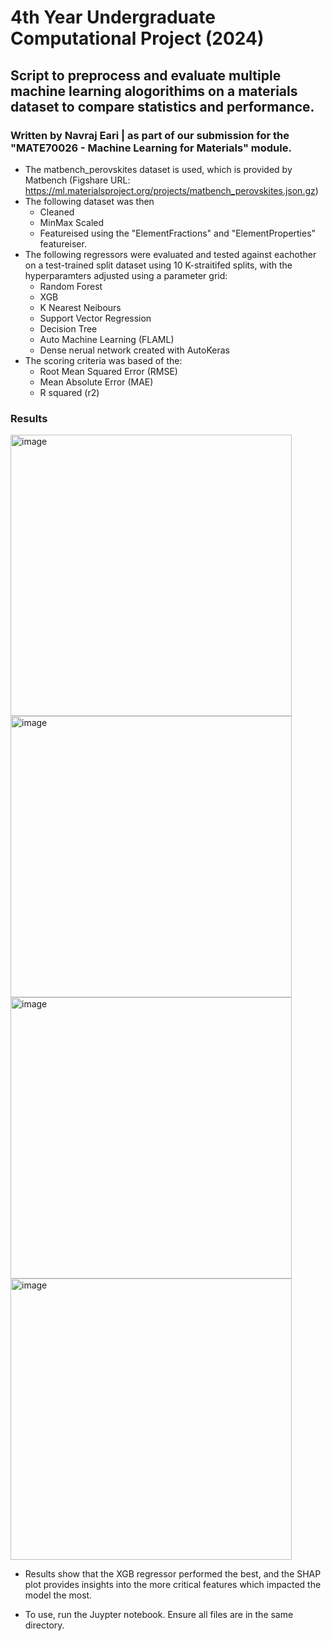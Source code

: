 # 4th Year Undergraduate Computational Project (2024)
 
## Script to preprocess and evaluate multiple machine learning alogorithims on a materials dataset to compare statistics and performance.

### Written by Navraj Eari | as part of our submission for the "MATE70026 - Machine Learning for Materials" module.

- The matbench_perovskites dataset is used, which is provided by Matbench (Figshare URL: https://ml.materialsproject.org/projects/matbench_perovskites.json.gz)
- The following dataset was then
	- Cleaned
	- MinMax Scaled
	- Featureised using the "ElementFractions" and "ElementProperties" featureiser.
- The following regressors were evaluated and tested against eachother on a test-trained split dataset using 10 K-straitifed splits, with the hyperparamters adjusted using a parameter grid:
	- Random Forest
	- XGB
	- K Nearest Neibours
	- Support Vector Regression
	- Decision Tree
	- Auto Machine Learning (FLAML)
	- Dense nerual network created with AutoKeras
- The scoring criteria was based of the:
	- Root Mean Squared Error (RMSE)
	- Mean Absolute Error (MAE)
	- R squared (r2)

### Results
<img width="450" alt="image" src="https://github.com/user-attachments/assets/fb8e2fcd-7466-428c-bd7e-8ac4973c4ccc" />

<img width="450" alt="image" src="https://github.com/user-attachments/assets/2b1662a1-7dbf-4708-bc89-802e44b0140d" />

<img width="450" alt="image" src="https://github.com/user-attachments/assets/74173511-5089-4ee8-bce9-81a9dd2c7f15" />

<img width="450" alt="image" src="https://github.com/user-attachments/assets/3258bc19-f176-42b6-b724-f6520ca3c78b" />

- Results show that the XGB regressor performed the best, and the SHAP plot provides insights into the more critical features which impacted the model the most.

- To use, run the Juypter notebook. Ensure all files are in the same directory.
